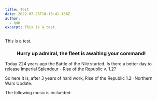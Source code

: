 ```yaml
---
title: Test
date: 2022-07-25T18:13:41.138Z
author:
  - QHH
excerpt: This is a test.
---
```

This is a test.

<center>

### Hurry up admiral, the fleet is awaiting your command!

</center>

Today 224 years ago the Battle of the Nile started. Is there a better day to release Imperial Splendour - Rise of the Republic v. 1.2?

So here it is, after 3 years of hard work, Rise of the Republic 1.2 -Northern Wars Update.

The following music is inclueded: